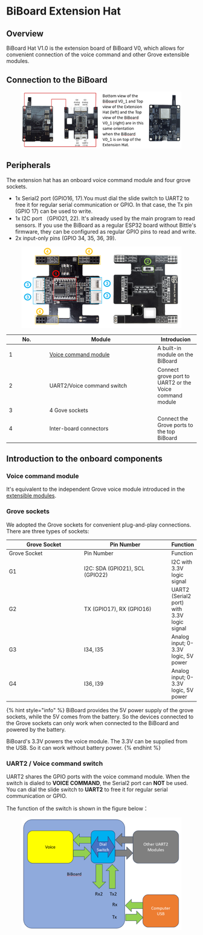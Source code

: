 # BiBoard Extension Hat

## Overview

BiBoard Hat V1.0 is the extension board of BiBoard V0, which allows for convenient connection of the voice command and other Grove extensible modules.

## Connection to the BiBoard

<figure><img src="../.gitbook/assets/image (487).png" alt=""><figcaption></figcaption></figure>

## Peripherals

The extension hat has an onboard voice command module and four grove sockets.

* 1x Serial2 port (GPIO16, 17).You must dial the slide switch to UART2 to free it for regular serial communication or GPIO. In that case, the Tx pin (GPIO 17) can be used to write.&#x20;
* 1x I2C port （GPIO21, 22). It's already used by the main program to read sensors. If you use the BiBoard as a regular ESP32 board without Bittle's firmware, they can be configured as regular GPIO pins to read and write.&#x20;
* 2x input-only pins (GPIO 34, 35, 36, 39).

<figure><img src="../.gitbook/assets/image (209).png" alt=""><figcaption></figcaption></figure>

<table><thead><tr><th width="93.33333333333331">No.</th><th width="272">Module</th><th>Introducion</th></tr></thead><tbody><tr><td>1</td><td><a href="https://docs.petoi.com/extensible-modules/voice-command-module">Voice command module</a></td><td>A built-in module on the BiBoard</td></tr><tr><td>2</td><td>UART2/Voice command switch</td><td>Connect grove port to UART2 or the Voice command module</td></tr><tr><td>3</td><td>4 Gove sockets</td><td></td></tr><tr><td>4</td><td>Inter-board connectors</td><td>Connect the Grove ports to the top BiBoard</td></tr></tbody></table>

## Introduction to the onboard components

### Voice command module&#x20;

It's equivalent to the independent Grove voice module introduced in the [extensible modules](https://docs.petoi.com/extensible-modules/voice-command-module).&#x20;

### Grove sockets

We adopted the Grove sockets for convenient plug-and-play connections. There are three types of sockets:

<table data-header-hidden><thead><tr><th width="204.33333333333331">Grove Socket</th><th width="239">Pin Number</th><th>Function</th></tr></thead><tbody><tr><td>Grove Socket</td><td>Pin Number</td><td>Function</td></tr><tr><td>G1</td><td>I2C: SDA (GPIO21), SCL (GPIO22)</td><td>I2C with 3.3V logic signal</td></tr><tr><td>G2</td><td>TX (GPIO17), RX (GPIO16)</td><td>UART2 (Serial2 port) with 3.3V logic signal</td></tr><tr><td>G3</td><td>I34, I35</td><td>Analog input; 0-3.3V logic, 5V power</td></tr><tr><td>G4</td><td>I36, I39</td><td>Analog input; 0-3.3V logic, 5V power</td></tr></tbody></table>

{% hint style="info" %}
BiBoard provides the 5V power supply of the grove sockets, while the 5V comes from the battery. So the devices connected to the Grove sockets can only work when connected to the BiBoard and powered by the battery.&#x20;

BiBoard's 3.3V powers the voice module. The 3.3V can be supplied from the USB. So it can work without battery power.&#x20;
{% endhint %}

### UART2 / Voice command switch

UART2 shares the GPIO ports with the voice command module. When the switch is dialed to **VOICE COMMAND**,  the Serial2 port can **NOT** be used. You can dial the slide switch to **UART2** to free it for regular serial communication or GPIO.&#x20;

The function of the switch is shown in the figure below：

<figure><img src="../.gitbook/assets/image (465).png" alt=""><figcaption></figcaption></figure>

